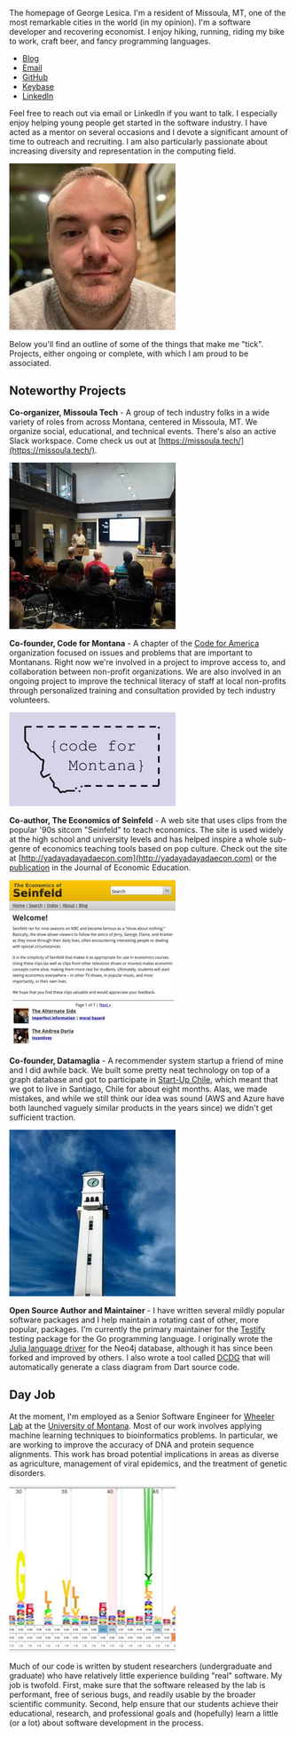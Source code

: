 The homepage of George Lesica. I'm a resident of Missoula, MT, one of the most remarkable cities in
the world (in my opinion). I'm a software developer and recovering economist. I enjoy hiking,
running, riding my bike to work, craft beer, and fancy programming languages.

  - [Blog](http://goto10line.net/)
  - [Email](mailto:george@lesica.com)
  - [GitHub](https://github.com/glesica)
  - [Keybase](https://keybase.io/glesica)
  - [LinkedIn](https://www.linkedin.com/in/george-lesica)

Feel free to reach out via email or LinkedIn if you want to talk. I especially enjoy helping young
people get started in the software industry. I have acted as a mentor on several occasions and I
devote a significant amount of time to outreach and recruiting. I am also particularly passionate
about increasing diversity and representation in the computing field.

![Self portrait looking quizzical](headshot.jpg)

Below you'll find an outline of some of the things that make me "tick". Projects, either ongoing or
complete, with which I am proud to be associated.

## Noteworthy Projects

**Co-organizer, Missoula Tech** - A group of tech industry folks in a wide variety of roles from
across Montana, centered in Missoula, MT. We organize social, educational, and technical events.
There's also an active Slack workspace. Come check us out at
[https://missoula.tech/](https://missoula.tech/).

![A Missoula Tech meetup](missoula-tech.jpg)

**Co-founder, Code for Montana** - A chapter of the [Code for
America](https://www.codeforamerica.org/) organization focused on issues and problems that are
important to Montanans. Right now we're involved in a project to improve access to, and collaboration
between non-profit organizations. We are also involved in an ongoing project to improve the
technical literacy of staff at local non-profits through personalized training and consultation
provided by tech industry volunteers.

![Code for Montana](code-for-montana.jpg)

**Co-author, The Economics of Seinfeld** - A web site that uses clips from the popular '90s sitcom
"Seinfeld" to teach economics. The site is used widely at the high school and university levels and
has helped inspire a whole sub-genre of economics teaching tools based on pop culture. Check out
the site at [http://yadayadayadaecon.com](http://yadayadayadaecon.com) or the
[publication](https://econpapers.repec.org/article/tafjeduce/v_3a42_3ay_3a2011_3ai_3a3_3ap_3a317-318.htm)
in the Journal of Economic Education.

![The Economics of Seinfeld](seinfeld.jpg)

**Co-founder, Datamaglia** - A recommender system startup a friend of mine and I did awhile back. We
built some pretty neat technology on top of a graph database and got to participate in [Start-Up
Chile](https://www.startupchile.org), which meant that we got to live in Santiago, Chile for about
eight months. Alas, we made mistakes, and while we still think our idea was sound (AWS and Azure
have both launched vaguely similar products in the years since) we didn't get sufficient traction.

![At the university in Concepcion, Chile](concepcion.jpg)

**Open Source Author and Maintainer** - I have written several mildly popular software packages and
I help maintain a rotating cast of other, more popular, packages. I'm currently the primary
maintainer for the [Testify](https://github.com/stretchr/testify/) testing package for the Go
programming language. I originally wrote the [Julia language
driver](https://github.com/glesica/neo4j.jl) for the Neo4j database, although it has since been
forked and improved by others. I also wrote a tool called
[DCDG](https://github.com/glesica/dcdg.dart) that will automatically generate a class diagram from
Dart source code.

## Day Job

At the moment, I'm employed as a Senior Software Engineer for [Wheeler Lab](http://wheelerlab.org)
at the [University of Montana](http://www.umt.edu). Most of our work involves applying machine
learning techniques to bioinformatics problems.  In particular, we are working to improve the
accuracy of DNA and protein sequence alignments. This work has broad potential implications in areas
as diverse as agriculture, management of viral epidemics, and the treatment of genetic disorders.

![An example model visualization](alignment.jpg)

Much of our code is written by student researchers (undergraduate and graduate) who have relatively
little experience building "real" software. My job is twofold. First, make sure that the software
released by the lab is performant, free of serious bugs, and readily usable by the broader
scientific community.  Second, help ensure that our students achieve their educational, research,
and professional goals and (hopefully) learn a little (or a lot) about software development in the
process.

